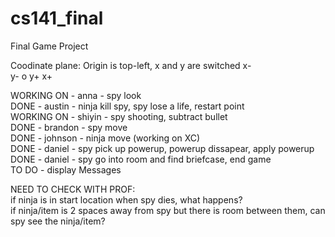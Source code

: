# cs141_final
Final Game Project


Coodinate plane:
Origin is top-left, x and y are switched
   x-   
y- o y+
   x+
   
WORKING ON - anna - spy look <br />
DONE - austin - ninja kill spy, spy lose a life, restart point <br />
WORKING ON - shiyin - spy shooting, subtract bullet <br />
DONE - brandon - spy move <br />
DONE - johnson - ninja move (working on XC) <br />
DONE - daniel - spy pick up powerup, powerup dissapear, apply powerup <br />
DONE - daniel - spy go into room and find briefcase, end game <br />
TO DO - display Messages

NEED TO CHECK WITH PROF: <br />
if ninja is in start location when spy dies, what happens? <br />
if ninja/item is 2 spaces away from spy but there is room between them, can spy see the ninja/item?
